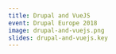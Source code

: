 ```yaml
---
title: Drupal and VueJS
event: Drupal Europe 2018
image: drupal-and-vuejs.png
slides: drupal-and-vuejs.key
---
```

